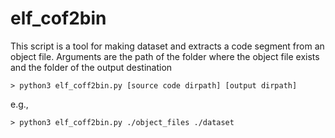 # elf_cof2bin
This script is a tool for making dataset and extracts a code segment from an object file.
Arguments are the path of the folder where the object file exists and the folder of the output destination

```
> python3 elf_coff2bin.py [source code dirpath] [output dirpath]
```
e.g.,
```
> python3 elf_coff2bin.py ./object_files ./dataset
```
